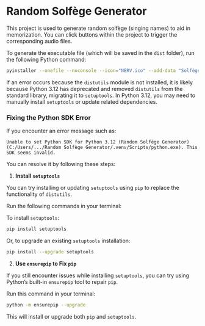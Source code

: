 # Random Solfège Generator

This project is used to generate random solfège (singing names) to aid in memorization. You can click buttons within the project to trigger the corresponding audio files.

To generate the executable file (which will be saved in the `dist` folder), run the following Python command:

```bash
pyinstaller --onefile --noconsole --icon="NERV.ico" --add-data "Solfège;Solfège" Random_Solfège_Generator.py
```

If an error occurs because the `distutils` module is not installed, it is likely because Python 3.12 has deprecated and removed `distutils` from the standard library, migrating it to `setuptools`. In Python 3.12, you may need to manually install `setuptools` or update related dependencies.

### Fixing the Python SDK Error

If you encounter an error message such as:

`Unable to set Python SDK for Python 3.12 (Random Solfège Generator) (C:/Users/.../Random Solfège Generator/.venv/Scripts/python.exe). This SDK seems invalid.`

You can resolve it by following these steps:

1. **Install `setuptools`**

You can try installing or updating `setuptools` using `pip` to replace the functionality of `distutils`.

Run the following commands in your terminal:

To install `setuptools`:

```bash
pip install setuptools
```

Or, to upgrade an existing `setuptools` installation:

```bash
pip install --upgrade setuptools
```

2. **Use `ensurepip` to Fix `pip`**

If you still encounter issues while installing `setuptools`, you can try using Python’s built-in `ensurepip` tool to repair `pip`.

Run this command in your terminal:

```bash
python -m ensurepip --upgrade
```

This will install or upgrade both `pip` and `setuptools`.
